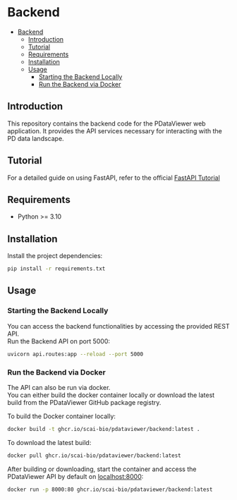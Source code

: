 # Backend

- [Backend](#backend)
  - [Introduction](#introduction)
  - [Tutorial](#tutorial)
  - [Requirements](#requirements)
  - [Installation](#installation)
  - [Usage](#usage)
    - [Starting the Backend Locally](#starting-the-backend-locally)
    - [Run the Backend via Docker](#run-the-backend-via-docker)

## Introduction

This repository contains the backend code for the PDataViewer web application. It provides the API services necessary for interacting with the PD data landscape.

## Tutorial

For a detailed guide on using FastAPI, refer to the official [FastAPI Tutorial](https://fastapi.tiangolo.com/tutorial/)

## Requirements

- Python >= 3.10

## Installation

Install the project dependencies:

```bash
pip install -r requirements.txt
```

## Usage

### Starting the Backend Locally
You can access the backend functionalities by accessing the provided REST API. <br>
Run the Backend API on port 5000:

```bash
uvicorn api.routes:app --reload --port 5000
```

### Run the Backend via Docker
The API can also be run via docker. <br>
You can either build the docker container locally or download the latest build from the PDataViewer GitHub package registry.

To build the Docker container locally:

```bash
docker build -t ghcr.io/scai-bio/pdataviewer/backend:latest .
```

To download the latest build:
```bash
docker pull ghcr.io/scai-bio/pdataviewer/backend:latest
```

After building or downloading, start the container and access the PDataViewer API by default on [localhost:8000](http://localhost:8000):

```bash
docker run -p 8000:80 ghcr.io/scai-bio/pdataviewer/backend:latest
```